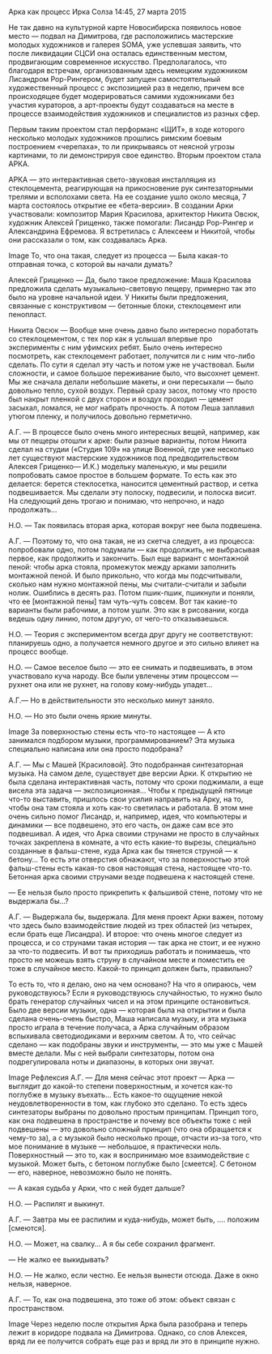 Арка как процесс
Ирка Солза
14:45, 27 марта 2015

Не так давно на культурной карте Новосибирска появилось новое место — подвал на Димитрова, где расположились мастерские молодых художников и галерея SOMA, уже успевшая заявить, что после ликвидации СЦСИ она осталась единственным местом, продвигающим современное искусство.
Предполагалось, что благодаря встречам, организованным здесь немецким художником Лисандром Рор-Рингером, будет запущен самостоятельный художественный процесс с экспозицией раз в неделю, причем все происходящее будет модерироваться самими художниками без участия кураторов, а арт-проекты будут создаваться на месте в процессе взаимодействия художников и специалистов из разных сфер.

Первым таким проектом стал перформанс «ЩИТ», в ходе которого несколько молодых художников прошлись римским боевым построением «черепаха», то ли прикрываясь от неясной угрозы картинами, то ли демонстрируя свое единство. Вторым проектом стала АРКА.

АРКА — это интерактивная свето-звуковая инсталляция из стеклоцемента, реагирующая на прикосновение рук синтезаторными трелями и всполохами света. На ее создание ушло около месяца, 7 марта состоялось открытие ее «бета-версии». В создании Арки участвовали: композитор Мария Красилова, архитектор Никита Овсюк, художник Алексей Грищенко, также помогали: Лисандр Рор-Рингер и Александрина Ефремова. Я встретилась с Алексеем и Никитой, чтобы они рассказали о том, как создавалась Арка.

Image
То, что она такая, следует из процесса
— Была какая-то отправная точка, с которой вы начали думать?

Алексей Грищенко — Да, было такое предложение: Маша Красилова предложила сделать музыкально-световую пещеру, примерно так это было на уровне начальной идеи. У Никиты были предложения, связанные с конструктивом — бетонные блоки, стеклоцемент или пенопласт.

Никита Овсюк — Вообще мне очень давно было интересно поработать со стеклоцементом, с тех пор как я услышал впервые про эксперименты с ним уфимских ребят. Было очень интересно посмотреть, как стеклоцемент работает, получится ли с ним что-либо сделать. По сути я сделал эту часть и потом уже не участвовал. Были сложности, и самое большое переживание было, что высохнет цемент. Мы же сначала делали небольшие макеты, и они пересыхали — было довольно тепло, сухой воздух. Первый сразу засох, потому что просто был накрыт пленкой с двух сторон и воздух проходил — цемент засыхал, ломался, не мог набрать прочность. А потом Леша заплавил утюгом пленку, и получилось довольно герметично.

А.Г. — В процессе было очень много интересных вещей, например, как мы от пещеры отошли к арке: были разные варианты, потом Никита сделал на студии («Студия 109» на улице Военной, где уже несколько лет существуют мастерские художников под предводительством Алексея Грищенко— И.К.) модельку маленькую, и мы решили попробовать самое простое в большем формате. То есть как это делается: берется стеклосетка, наносится цементный раствор, и сетка подвешивается. Мы сделали эту полоску, подвесили, и полоска висит. На следующий день трогаю и понимаю, что непрочно, и надо продолжать…

Н.О. — Так появилась вторая арка, которая вокруг нее была подвешена.

А.Г. — Поэтому то, что она такая, не из скетча следует, а из процесса: попробовали одно, потом подумали — как продолжить, не выбрасывая первое, как продолжить и закончить. Был еще вариант с монтажной пеной: чтобы арка стояла, промежуток между арками заполнить монтажной пеной. И было прикольно, что когда мы подсчитывали, сколько нам нужно монтажной пены, мы считали-считали и забыли нолик. Ошиблись в десять раз. Потом пшик-пшик, пшикнули и поняли, что ее [монтажной пены] там чуть-чуть совсем. Вот так какие-то варианты были рабочими, а потом ушли. Это как в рисовании, когда ведешь одну линию, потом другую, от чего-то отказываешься.

Н.О. — Теория с экспериментом всегда друг другу не соответствуют: планируешь одно, а получается немного другое и это сильно влияет на процесс вообще.

Н.О. — Самое веселое было — это ее снимать и подвешивать, в этом участвовало куча народу. Все были увлечены этим процессом — рухнет она или не рухнет, на голову кому-нибудь упадет…

А.Г.— Но в действительности это несколько минут заняло.

Н.О. — Но это были очень яркие минуты.

Image
За поверхностью стены есть что-то настоящее
— А кто занимался подбором музыки, программированием? Эта музыка специально написана или она просто подобрана?

А.Г. — Мы с Машей [Красиловой]. Это подобранная синтезаторная музыка. На самом деле, существует две версии Арки. К открытию не была сделана интерактивная часть, потому что сроки поджимали, а еще висела эта задача — экспозиционная… Чтобы к предыдущей пятнице что-то выставить, пришлось свои усилия направить на Арку, на то, чтобы она там стояла и хоть как-то светилась и работала. В этом мне очень сильно помог Лисандр, и, например, идея, что компьютеры и динамики — все подвешено, это его часть, он даже сам все это подвешивал. А идея, что Арка своими струнами не просто в случайных точках закреплена в комнате, а что есть какие-то вырезы, специально созданные в фальш-стене, куда Арка как бы тянется струной — к бетону… То есть эти отверстия обнажают, что за поверхностью этой фальш-стены есть какая-то своя настоящая стена, настоящее что-то. Бетонная арка своими струнами везде подвешена к настоящей стене.

— Ее нельзя было просто прикрепить к фальшивой стене, потому что не выдержала бы…?

А.Г. — Выдержала бы, выдержала. Для меня проект Арки важен, потому что здесь было взаимодействие людей из трех областей (из четырех, если брать еще Лисандра). И второе: что очень многое следует из процесса, и со струнами такая история — так арка не стоит, и ее нужно за что-то подвесить. И вот ты приходишь работать и понимаешь, что просто не можешь взять струну в случайном месте и поместить ее тоже в случайное место. Какой-то принцип должен быть, правильно?

То есть то, что я делаю, оно на чем основано? На что я опираюсь, чем руководствуюсь? Если я руководствуюсь случайностью, то нужно было брать генератор случайных чисел и на этом принципе остановиться.
Было две версии музыки, одна — которая была на открытии и была сделана очень-очень быстро, Маша написала музыку, и эта музыка просто играла в течение получаса, а Арка случайным образом вспыхивала светодиодиками и верхним светом. А то, что сейчас сделано — как подобраны звуки и инструменты, — это мы уже с Машей вместе делали. Мы с ней выбрали синтезаторы, потом она подрегулировала ноты и диапазоны, в которых они звучат.

Image
Рефлексия
А.Г. — Для меня сейчас этот проект — Арка — выглядит до какой-то степени поверхностным, и хочется как-то поглубже в музыку въехать… Есть какое-то ощущение некой неудовлетворенности в том, как глубоко это сделано. То есть здесь синтезаторы выбраны по довольно простым принципам. Принцип того, как она подвешена в пространстве и почему все объекты тоже с ней подвешены — это довольно сложный принцип (что она обращается к чему-то за), а с музыкой было несколько проще, отчасти из–за того, что мое понимание в музыке — небольшое, я практически ноль. Поверхностный — это то, как я воспринимаю мое взаимодействие с музыкой. Может быть, с бетоном поглубже было [смеется]. С бетоном — его, наверное, невозможно было не понять.

— А какая судьба у Арки, что с ней будет дальше?

Н.О. — Распилят и выкинут.

А.Г. — Завтра мы ее распилим и куда-нибудь, может быть, …. положим [смеются].

Н.О. — Может, на свалку… А я бы себе сохранил фрагмент.

— Не жалко ее выкидывать?

Н.О. — Не жалко, если честно. Ее нельзя вынести отсюда. Даже в окно нельзя, наверное.

А.Г. — То, как она подвешена, это тоже об этом: объект связан с пространством.

Image
Через неделю после открытия Арка была разобрана и теперь лежит в коридоре подвала на Димитрова. Однако, со слов Алексея, вряд ли ее получится собрать еще раз и вряд ли это в принципе нужно.